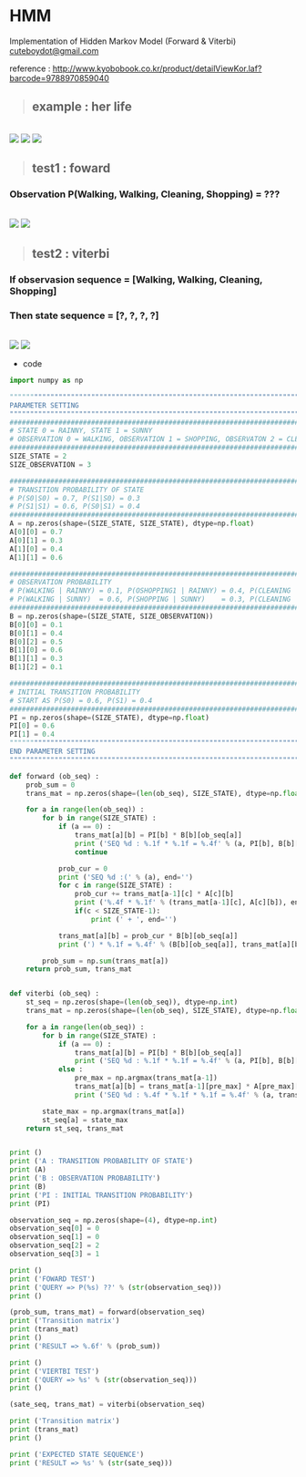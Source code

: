 # HMM
Implementation of Hidden Markov Model (Forward &amp; Viterbi)  
cuteboydot@gmail.com

reference : http://www.kyobobook.co.kr/product/detailViewKor.laf?barcode=9788970859040  

> ## example : her life  
<br>
<img src="https://github.com/cuteboydot/HMM/blob/master/img/model.png" />
<img src="https://github.com/cuteboydot/HMM/blob/master/img/probmat.png" />
<img src="https://github.com/cuteboydot/HMM/blob/master/img/ABPI.png" />
</br>

> ## test1 : foward   
### Observation P(Walking, Walking, Cleaning, Shopping) = ???   
<br>
<img src="https://github.com/cuteboydot/HMM/blob/master/img/foward.png" />
<img src="https://github.com/cuteboydot/HMM/blob/master/img/fowardtest.png" />
</br>  
  
> ## test2 : viterbi  
### If observasion sequence = [Walking, Walking, Cleaning, Shopping]  
### Then state sequence = [?, ?, ?, ?]
<br>
<img src="https://github.com/cuteboydot/HMM/blob/master/img/viterbi.png" />
<img src="https://github.com/cuteboydot/HMM/blob/master/img/viterbitest.png" />
</br>

- code  
```python
import numpy as np

"""""""""""""""""""""""""""""""""""""""""""""""""""""""""""""""""""""""""""""""""
PARAMETER SETTING
"""""""""""""""""""""""""""""""""""""""""""""""""""""""""""""""""""""""""""""""""
#################################################################################
# STATE 0 = RAINNY, STATE 1 = SUNNY
# OBSERVATION 0 = WALKING, OBSERVATION 1 = SHOPPING, OBSERVATON 2 = CLEANING
#################################################################################
SIZE_STATE = 2
SIZE_OBSERVATION = 3

#################################################################################
# TRANSITION PROBABILITY OF STATE
# P(S0|S0) = 0.7, P(S1|S0) = 0.3
# P(S1|S1) = 0.6, P(S0|S1) = 0.4
#################################################################################
A = np.zeros(shape=(SIZE_STATE, SIZE_STATE), dtype=np.float)
A[0][0] = 0.7
A[0][1] = 0.3
A[1][0] = 0.4
A[1][1] = 0.6

#################################################################################
# OBSERVATION PROBABILITY
# P(WALKING | RAINNY) = 0.1, P(OSHOPPING1 | RAINNY) = 0.4, P(CLEANING | RAINNY) = 0.5
# P(WALKING | SUNNY)  = 0.6, P(SHOPPING | SUNNY)    = 0.3, P(CLEANING | SUNNY)  = 0.1
#################################################################################
B = np.zeros(shape=(SIZE_STATE, SIZE_OBSERVATION))
B[0][0] = 0.1
B[0][1] = 0.4
B[0][2] = 0.5
B[1][0] = 0.6
B[1][1] = 0.3
B[1][2] = 0.1

#################################################################################
# INITIAL TRANSITION PROBABILITY
# START AS P(S0) = 0.6, P(S1) = 0.4
#################################################################################
PI = np.zeros(shape=(SIZE_STATE), dtype=np.float)
PI[0] = 0.6
PI[1] = 0.4
"""""""""""""""""""""""""""""""""""""""""""""""""""""""""""""""""""""""""""""""""
END PARAMETER SETTING
"""""""""""""""""""""""""""""""""""""""""""""""""""""""""""""""""""""""""""""""""

def forward (ob_seq) :
    prob_sum = 0
    trans_mat = np.zeros(shape=(len(ob_seq), SIZE_STATE), dtype=np.float)

    for a in range(len(ob_seq)) :
        for b in range(SIZE_STATE) :
            if (a == 0) :
                trans_mat[a][b] = PI[b] * B[b][ob_seq[a]]
                print ('SEQ %d : %.1f * %.1f = %.4f' % (a, PI[b], B[b][ob_seq[a]], trans_mat[a][b]))
                continue

            prob_cur = 0
            print ('SEQ %d :(' % (a), end='')
            for c in range(SIZE_STATE) :
                prob_cur += trans_mat[a-1][c] * A[c][b]
                print ('%.4f * %.1f' % (trans_mat[a-1][c], A[c][b]), end='')
                if(c < SIZE_STATE-1):
                    print (' + ', end='')

            trans_mat[a][b] = prob_cur * B[b][ob_seq[a]]
            print (') * %.1f = %.4f' % (B[b][ob_seq[a]], trans_mat[a][b]))

        prob_sum = np.sum(trans_mat[a])
    return prob_sum, trans_mat


def viterbi (ob_seq) :
    st_seq = np.zeros(shape=(len(ob_seq)), dtype=np.int)
    trans_mat = np.zeros(shape=(len(ob_seq), SIZE_STATE), dtype=np.float)

    for a in range(len(ob_seq)) :
        for b in range(SIZE_STATE) :
            if (a == 0) :
                trans_mat[a][b] = PI[b] * B[b][ob_seq[a]]
                print ('SEQ %d : %.1f * %.1f = %.4f' % (a, PI[b], B[b][ob_seq[a]], trans_mat[a][b]))
            else :
                pre_max = np.argmax(trans_mat[a-1])
                trans_mat[a][b] = trans_mat[a-1][pre_max] * A[pre_max][b] * B[b][ob_seq[a]]
                print ('SEQ %d : %.4f * %.1f * %.1f = %.4f' % (a, trans_mat[a-1][pre_max], A[pre_max][b], B[b][ob_seq[a]], trans_mat[a][b]))

        state_max = np.argmax(trans_mat[a])
        st_seq[a] = state_max
    return st_seq, trans_mat


print ()
print ('A : TRANSITION PROBABILITY OF STATE')
print (A)
print ('B : OBSERVATION PROBABILITY')
print (B)
print ('PI : INITIAL TRANSITION PROBABILITY')
print (PI)

observation_seq = np.zeros(shape=(4), dtype=np.int)
observation_seq[0] = 0
observation_seq[1] = 0
observation_seq[2] = 2
observation_seq[3] = 1

print ()
print ('FOWARD TEST')
print ('QUERY => P(%s) ??' % (str(observation_seq)))
print ()

(prob_sum, trans_mat) = forward(observation_seq)
print ('Transition matrix')
print (trans_mat)
print ()
print ('RESULT => %.6f' % (prob_sum))

print ()
print ('VIERTBI TEST')
print ('QUERY => %s' % (str(observation_seq)))
print ()

(sate_seq, trans_mat) = viterbi(observation_seq)

print ('Transition matrix')
print (trans_mat)
print ()

print ('EXPECTED STATE SEQUENCE')
print ('RESULT => %s' % (str(sate_seq)))
```
